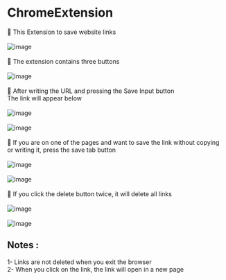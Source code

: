# ChromeExtension

🦊 This Extension to save website links
<br>
<br>
![image](https://user-images.githubusercontent.com/93814390/212496065-085b2304-61ef-45e9-9e84-edaddbbf6427.png)
<br><br>
🦊 The extension contains three buttons <br>
<br>
![image](https://user-images.githubusercontent.com/93814390/212495387-34ef7a0b-c68e-419f-bee0-9e95dc573068.png)
<br>
<br>
🦊  After writing the URL and pressing the Save Input button <br>
    The link will appear below <br>
<br>
![image](https://user-images.githubusercontent.com/93814390/212495502-ed5b94a7-2cea-4b88-accf-bb308d26e8d9.png)
<br>
<br>
![image](https://user-images.githubusercontent.com/93814390/212495548-0b8a9f92-ce6e-4b73-b4fe-ae0eef8739ad.png)
<br>
<br>
🦊 If you are on one of the pages and want to save the link without copying or writing it, press the save tab button <br>
<br>
![image](https://user-images.githubusercontent.com/93814390/212495695-1d6438cd-3603-46f2-84bc-66fe80abdeb4.png)
<br>
<br>
![image](https://user-images.githubusercontent.com/93814390/212495745-1a67fca3-a245-4cdf-8ae7-e687149a2798.png)
<br>
<br>
🦊 If you click the delete button twice, it will delete all links
<br>
<br>
![image](https://user-images.githubusercontent.com/93814390/212495793-a3bb30de-47f9-4b68-841e-cb6e967ee41f.png)
<br>
<br>
![image](https://user-images.githubusercontent.com/93814390/212495918-49173522-1136-4401-9400-63fc968e4726.png)

## Notes :
  1- Links are not deleted when you exit the browser <br>
  2- When you click on the link, the link will open in a new page<br>
